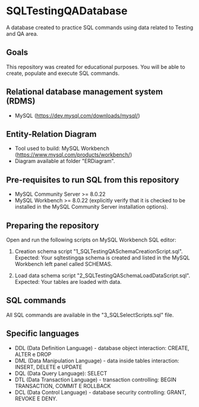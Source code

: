 # SQLTestingQADatabase

A database created to practice SQL commands using data related to Testing and QA area.

## Goals 

This repository was created for educational purposes. You will be able to create, populate and execute SQL commands.

## Relational database management system (RDMS)

* MySQL (https://dev.mysql.com/downloads/mysql/)

## Entity-Relation Diagram

* Tool used to build: MySQL Workbench (https://www.mysql.com/products/workbench/)
* Diagram available at folder "ERDiagram".

## Pre-requisites to run SQL from this repository

* MySQL Community Server >= 8.0.22
* MySQL Workbench >= 8.0.22 (explicitly verify that it is checked to be installed in the MySQL Community Server installation options).

## Preparing the repository

Open and run the following scripts on MySQL Workbench SQL editor:

1. Creation schema script "1_SQLTestingQASchemaCreationScript.sql". Expected: Your sqltestingqa schema is created and listed in the MySQL Workbench left panel called SCHEMAS.

2. Load data schema script "2_SQLTestingQASchemaLoadDataScript.sql". Expected: Your tables are loaded with data.

## SQL commands

All SQL commands are available in the "3_SQLSelectScripts.sql" file.

## Specific languages

* DDL (Data Definition Language) - database object interaction: CREATE, ALTER e DROP
* DML (Data Manipulation Language) - data inside tables interaction: INSERT, DELETE e UPDATE
* DQL (Data Query Language): SELECT
* DTL (Data Transaction Language) - transaction controlling: BEGIN TRANSACTION, COMMIT E ROLLBACK
* DCL (Data Control Language) - database security controlling: GRANT, REVOKE E DENY.